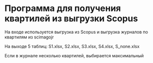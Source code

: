 # Программа для получения квартилей из выгрузки Scopus

На входе используется выгрузка из Scopus и выгрузка журналов по квартилям из scimagojr

На выходе 5 таблиц: S1.xlsx, S2.xlsx, S3.xlsx, S4.xlsx, S_none.xlsx

Если в журнале несколько квартилей, выбирается максимальный

